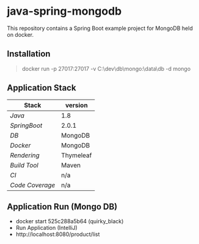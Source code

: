 # java-spring-mongodb

This repository contains a Spring Boot example project for MongoDB held on docker.

## Installation
 > docker run -p 27017:27017 -v C:\dev\db\mongo\:\data\db -d mongo
   
   
## Application Stack


Stack  | version |
--- | --- |  
*Java* | 1.8 
*SpringBoot* | 2.0.1 
*DB* | MongoDB
*Docker*  | MongoDB
*Rendering* | Thymeleaf
*Build Tool* | Maven
*CI* | n/a
*Code Coverage* | n/a

   
   
## Application Run (Mongo DB) 
* docker start 525c288a5b64 (quirky_black)
* Run Application (IntelliJ)
* http://localhost:8080/product/list

